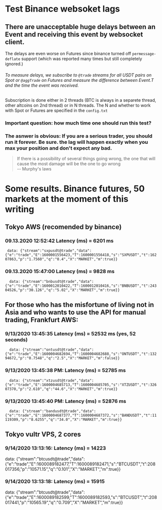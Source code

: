 # Test Binance websoket lags

## There are unacceptable huge delays between an Event and receiving this event by websocket client. 

The delays are even worse on Futures since binance turned off `permessage-deflate` support (which was reported many times but still completely ignored.)

###### To measure delays, we subscribe to `@trade` streams for all USDT pairs on Spot or `@aggTrade` on Futures and measure the difference between Event.T and the time the event was received.
Subscription is done either in 2 threads (BTC is always in a separete thread, other altcoins on 2nd thread) or in N threads.
The N and whether to work with Spot or Futures are specified in the `config.txt`

### Important question: how much time one should run this test? 
### The asnwer is obvious:  If you are a serious trader, you should run it forever. Be sure. the lag will happen exactly when you max your position and don't expect any bad. 
> If there is a possibility of several things going wrong, the one that will cause the most damage will be the one to go wrong  
-- Murphy's laws

# Some results. Binance futures, 50 markets at the moment of this writing

## Tokyo AWS (recomended by binance)
### 09.13.2020 12:52:42 Latency (ms) = 6201 ms
`  data: {"stream":"sxpusdt@trade","data":{"e":"trade","E":1600001556423,"T":1600001556418,"s":"SXPUSDT","t":16207863,"p":"1.7560","q":"0.4","X":"MARKET","m":true}} `

### 09.13.2020 15:47:00 Latency (ms) = 9828 ms
`  data: {"stream":"bnbusdt@trade","data":{"e":"trade","E":1600012010422,"T":1600012010416,"s":"BNBUSDT","t":24304526,"p":"30.126","q":"5.02","X":"MARKET","m":true}}`


## For those who has the misfortune of living not in Asia and who wants to use the API for manual trading, Frankfurt AWS:

### 9/13/2020 13:45:35 Latency (ms) = 52532 ms (yes, 52 seconds)
`  data: {"stream":"ontusdt@trade","data":{"e":"trade","E":1600004682694,"T":1600004682688,"s":"ONTUSDT","t":13294672,"p":"0.7548","q":"2.5","X":"MARKET","m":false}}`
### 9/13/2020 13:45:38 PM: Latency (ms) = 52785 ms
`  data: {"stream":"xtzusdt@trade","data":{"e":"trade","E":1600004685713,"T":1600004685705,"s":"XTZUSDT","t":32607370,"p":"2.610","q":"44.6","X":"MARKET","m":true}}`
### 9/13/2020 13:45:40 PM: Latency (ms) = 52876 ms
`  data: {"stream":"bandusdt@trade","data":{"e":"trade","E":1600004687377,"T":1600004687372,"s":"BANDUSDT","t":11119309,"p":"8.6255","q":"34.0","X":"MARKET","m":true}}`


## Tokyo vultr VPS, 2 cores 

### 9/14/2020 13:13:16: Latency (ms) = 14223
  data: {"stream":"btcusdt@trade","data":{"e":"trade","E":1600089182477,"T":1600089182471,"s":"BTCUSDT","t":208017356,"p":"10571.15","q":"0.101","X":"MARKET","m":true}}
### 9/14/2020 13:13:18: Latency (ms) = 15915
  data: {"stream":"btcusdt@trade","data":{"e":"trade","E":1600089182599,"T":1600089182593,"s":"BTCUSDT","t":208017441,"p":"10565.19","q":"0.709","X":"MARKET","m":true}}


